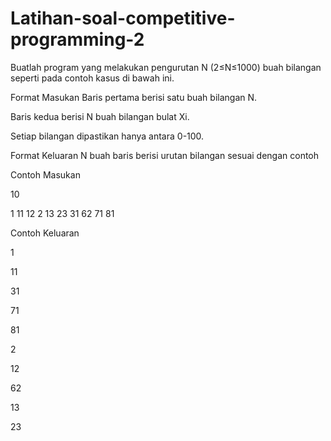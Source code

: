 # Latihan-soal-competitive-programming-2
Buatlah program yang melakukan pengurutan N (2≤N≤1000) buah bilangan seperti pada contoh kasus di bawah ini.

Format Masukan
Baris pertama berisi satu buah bilangan N.

Baris kedua berisi N buah bilangan bulat Xi.

Setiap bilangan dipastikan hanya antara 0-100.

Format Keluaran
N buah baris berisi urutan bilangan sesuai dengan contoh

Contoh Masukan

10

1 11 12 2 13 23 31 62 71 81

Contoh Keluaran

1

11

31

71

81

2

12

62

13

23
